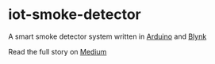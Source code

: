 # iot-smoke-detector

A smart smoke detector system written in [Arduino](https://www.arduino.cc/) and [Blynk](https://blynk.io)

Read the full story on [Medium](https://medium.com/dev-jam/build-a-smart-smoke-detector-in-30-minutes-with-12-euros-budget-aa0ed2a541e9)
